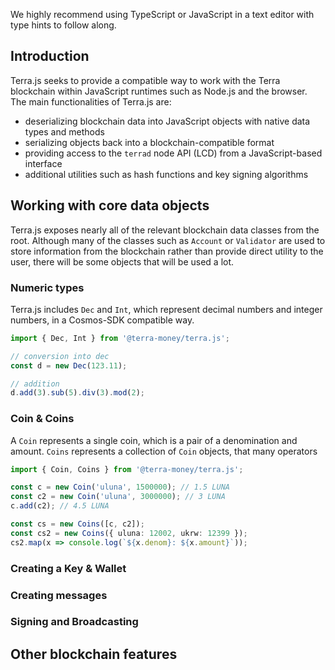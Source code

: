 We highly recommend using TypeScript or JavaScript in a text editor with type hints to follow along.

## Introduction

Terra.js seeks to provide a compatible way to work with the Terra blockchain within JavaScript runtimes such as Node.js and the browser. The main functionalities of Terra.js are:

- deserializing blockchain data into JavaScript objects with native data types and methods
- serializing objects back into a blockchain-compatible format
- providing access to the `terrad` node API (LCD) from a JavaScript-based interface
- additional utilities such as hash functions and key signing algorithms

## Working with core data objects

Terra.js exposes nearly all of the relevant blockchain data classes from the root. Although many of the classes such as `Account` or `Validator` are used to store information from the blockchain rather than provide direct utility to the user, there will be some objects that will be used a lot.

### Numeric types

Terra.js includes `Dec` and `Int`, which represent decimal numbers and integer numbers, in a Cosmos-SDK compatible way.

```ts
import { Dec, Int } from '@terra-money/terra.js';

// conversion into dec
const d = new Dec(123.11);

// addition
d.add(3).sub(5).div(3).mod(2);
```

### Coin & Coins

A `Coin` represents a single coin, which is a pair of a denomination and amount. `Coins` represents a collection of `Coin` objects, that many operators

```ts
import { Coin, Coins } from '@terra-money/terra.js';

const c = new Coin('uluna', 1500000); // 1.5 LUNA
const c2 = new Coin('uluna', 3000000); // 3 LUNA
c.add(c2); // 4.5 LUNA

const cs = new Coins([c, c2]);
const cs2 = new Coins({ uluna: 12002, ukrw: 12399 });
cs2.map(x => console.log(`${x.denom}: ${x.amount}`));
```

### Creating a Key & Wallet

### Creating messages

### Signing and Broadcasting

## Other blockchain features